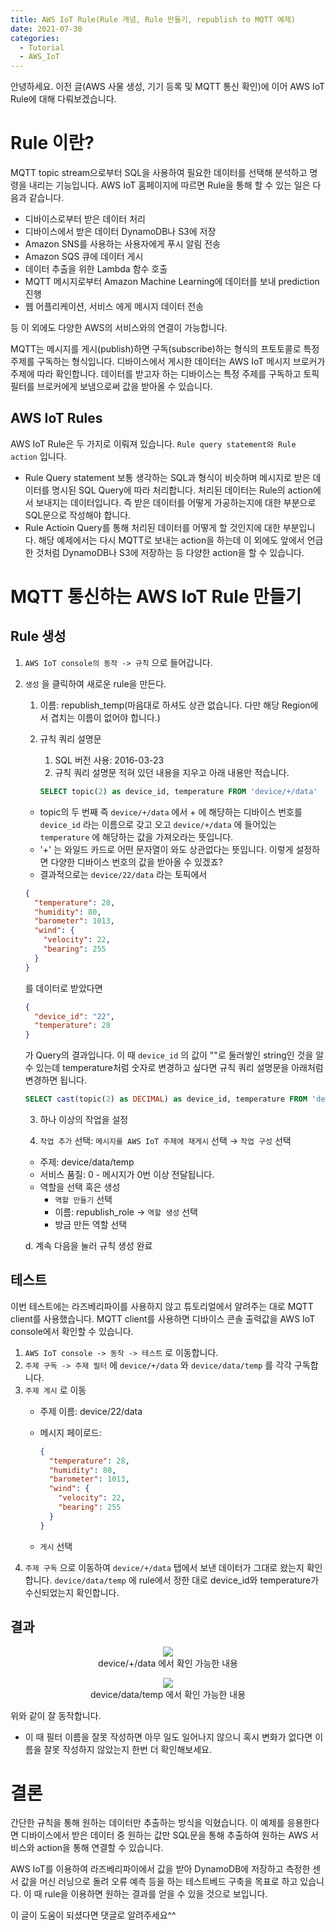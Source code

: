 ```yaml
---
title: AWS IoT Rule(Rule 개념, Rule 만들기, republish to MQTT 예제)
date: 2021-07-30
categories:
  - Tutorial
  - AWS_IoT
---
```

안녕하세요. 이전 글(AWS 사물 생성, 기기 등록 및 MQTT 통신 확인)에 이어 AWS IoT Rule에 대해 다뤄보겠습니다.  

# Rule 이란?

MQTT topic stream으로부터 SQL을 사용하여 필요한 데이터를 선택해 분석하고 명령을 내리는 기능입니다. AWS IoT 홈페이지에 따르면 Rule을 통해 할 수 있는 일은 다음과 같습니다.

- 디바이스로부터 받은 데이터 처리
- 디바이스에서 받은 데이터 DynamoDB나 S3에 저장
- Amazon SNS를 사용하는 사용자에게 푸시 알림 전송
- Amazon SQS 큐에 데이터 게시
- 데이터 추출을 위한 Lambda 함수 호출
- MQTT 메시지로부터 Amazon Machine Learning에 데이터를 보내 prediction 진행
- 웹 어플리케이션, 서비스 에게 메시지 데이터 전송

등 이 외에도 다양한 AWS의 서비스와의 연결이 가능합니다.

MQTT는 메시지를 게시(publish)하면 구독(subscribe)하는 형식의 프토토콜로 특정 주제를 구독하는 형식입니다. 디바이스에서 게시한 데이터는 AWS IoT 메시지 브로커가 주제에 따라 확인합니다. 데이터를 받고자 하는 디바이스는 특정 주제를 구독하고 토픽 필터를 브로커에게 보냄으로써 값을 받아올 수 있습니다. 

## AWS IoT Rules

AWS IoT Rule은 두 가지로 이뤄져 있습니다. `Rule query statement와 Rule action` 입니다. 

- Rule Query statement
보통 생각하는 SQL과 형식이 비슷하며 메시지로 받은 데이터를 명시된 SQL Query에 따라 처리합니다. 처리된 데이터는 Rule의 action에서 보내지는 데이터입니다. 즉 받은 데이터를 어떻게 가공하는지에 대한 부분으로 SQL문으로 작성해야 합니다.
- Rule Actioin
Query를 통해 처리된 데이터를 어떻게 할 것인지에 대한 부분입니다. 해당 예제에서는 다시 MQTT로 보내는 action을 하는데 이 외에도 앞에서 언급한 것처럼 DynamoDB나 S3에 저장하는 등 다양한 action을 할 수 있습니다.

# MQTT 통신하는 AWS IoT Rule 만들기

## Rule 생성

1. `AWS IoT console의 동작 -> 규칙` 으로 들어갑니다.
2. `생성` 을 클릭하여 새로운 rule을 만든다.
    1. 이름: republish_temp(마음대로 하셔도 상관 없습니다. 다만 해당 Region에서 겹치는 이름이 없어야 합니다.)
    2. 규칙 쿼리 설명문
        1. SQL 버전 사용: 2016-03-23
        2. 규칙 쿼리 설명문
        적혀 있던 내용을 지우고 아래 내용만 적습니다.

        ```sql
        SELECT topic(2) as device_id, temperature FROM 'device/+/data'
        ```

    - topic의 두 번째 즉 `device/+/data` 에서 + 에 해당하는 디바이스 번호를 `device_id` 라는 이름으로 갖고 오고 `device/+/data` 에 들어있는 `temperature` 에 해당하는 값을 가져오라는 뜻입니다.
    - '+' 는 와일드 카드로 어떤 문자열이 와도 상관없다는 뜻입니다. 이렇게 설정하면 다양한 디바이스 번호의 값을 받아올 수 있겠죠?
    - 결과적으로는 `device/22/data` 라는 토픽에서

    ```json
    {
      "temperature": 28,
      "humidity": 80,
      "barometer": 1013,
      "wind": {
        "velocity": 22,
        "bearing": 255
      }
    }
    ```

    를 데이터로 받았다면 

    ```json
    {
      "device_id": "22",
      "temperature": 28
    }
    ```

    가 Query의 결과입니다. 이 때 `device_id` 의 값이 ""로 둘러쌓인 string인 것을 알 수 있는데 temperature처럼 숫자로 변경하고 싶다면 규칙 쿼리 설명문을 아래처럼 변경하면 됩니다.

    ```sql
    SELECT cast(topic(2) as DECIMAL) as device_id, temperature FROM 'device/+/data'
    ```

      3.  하나 이상의 작업을 설정

    1. `작업 추가` 선택: `메시지를 AWS IoT 주제에 재게시` 선택 → `작업 구성` 선택
    - 주제: device/data/temp
    - 서비스 품질: 0 - 메시지가 0번 이상 전달됩니다.
    - 역할을 선택 혹은 생성
        - `역할 만들기` 선택
        - 이름: republish_role → `역할 생성` 선택
        - 방금 만든 역할 선택

    d. 계속 다음을 눌러 규칙 생성 완료

## 테스트

이번 테스트에는 라즈베리파이를 사용하지 않고 튜토리얼에서 알려주는 대로 MQTT client를 사용했습니다. MQTT client를 사용하면 디바이스 콘솔 출력값을 AWS IoT console에서 확인할 수 있습니다.

1. `AWS IoT console -> 동작 -> 테스트` 로 이동합니다.
2. `주제 구독 -> 주제 필터` 에 `device/+/data` 와 `device/data/temp` 를 각각 구독합니다.
3. `주제 게시` 로 이동
    - 주제 이름: device/22/data
    - 메시지 페이로드:

        ```json
        {
          "temperature": 28,
          "humidity": 80,
          "barometer": 1013,
          "wind": {
            "velocity": 22,
            "bearing": 255
          }
        }
        ```

    - `게시` 선택
4. `주제 구독` 으로 이동하여 `device/+/data` 탭에서 보낸 데이터가 그대로 왔는지 확인합니다.
`device/data/temp` 에 rule에서 정한 대로 device_id와 temperature가 수신되었는지 확인합니다.

## 결과

<p align = "center">
  <img src = "https://user-images.githubusercontent.com/74483608/127589566-c7c9970c-c48d-4674-8792-d1cb47942c48.png" > <br/>
  device/+/data 에서 확인 가능한 내용
</p> 

<p align = "center">
  <img src = "https://user-images.githubusercontent.com/74483608/127589664-38076cf8-692f-4cfe-9790-619a8d2a4cc1.png" > <br/>
  device/data/temp 에서 확인 가능한 내용
</p> 

위와 같이 잘 동작합니다. 

- 이 때 필터 이름을 잘못 작성하면 아무 일도 일어나지 않으니 혹시 변화가 없다면 이름을 잘못 작성하지 않았는지 한번 더 확인해보세요.

# 결론

간단한 규칙을 통해 원하는 데이터만 추출하는 방식을 익혔습니다. 이 예제를 응용한다면 디바이스에서 받은 데이터 중 원하는 값만 SQL문을 통해 추출하여 원하는 AWS 서비스와 action을 통해 연결할 수 있습니다. 

AWS IoT를 이용하여 라즈베리파이에서 값을 받아 DynamoDB에 저장하고 측정한 센서 값을 머신 러닝으로 돌려 오류 예측 등을 하는 테스트베드 구축을 목표로 하고 있습니다. 이 때 rule을 이용하면 원하는 결과를 얻을 수 있을 것으로 보입니다. 

이 글이 도움이 되셨다면 댓글로 알려주세요^^
